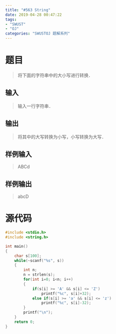 ```yaml
---
title: "#563 String"
date: 2019-04-28 00:47:22
tags:
- "SWUST"
- "OJ"
categories: "SWUSTOJ 题解系列"
---
```


# 题目

> 将下面的字符串中的大小写进行转换．

<!-- more -->

## 输入

> 输入一行字符串．

## 输出

> 将其中的大写转换为小写，小写转换为大写．

## 样例输入

> ABCd

## 样例输出

> abcD

# 源代码

```cpp
#include <stdio.h>
#include <string.h>

int main()
{
	char s[100];
	while(~scanf("%s", s))
	{
		int n;
		n = strlen(s);
		for(int i=0; i<n; i++)
		{
			if(s[i] >= 'A' && s[i] <= 'Z')
				printf("%c", s[i]+32);
			else if(s[i] >= 'a' && s[i] <= 'z')
				printf("%c", s[i]-32);
		}
		printf("\n");
	}
	return 0;
}
```
